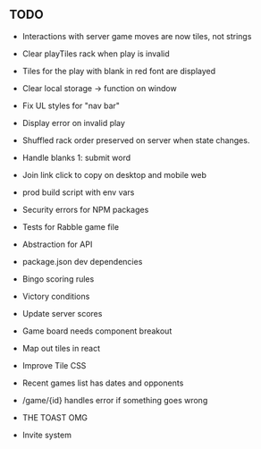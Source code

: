## TODO

- Interactions with server game moves are now tiles, not strings
- Clear playTiles rack when play is invalid
- Tiles for the play with blank in red font are displayed

- Clear local storage -> function on window
- Fix UL styles for "nav bar"

- Display error on invalid play
- Shuffled rack order preserved on server when state changes.
- Handle blanks 1: submit word
- Join link click to copy on desktop and mobile web

- prod build script with env vars
- Security errors for NPM packages
- Tests for Rabble game file
- Abstraction for API
- package.json dev dependencies

- Bingo scoring rules
- Victory conditions
- Update server scores

- Game board needs component breakout
- Map out tiles in react
- Improve Tile CSS

- Recent games list has dates and opponents
- /game/{id} handles error if something goes wrong

- THE TOAST OMG

- Invite system
